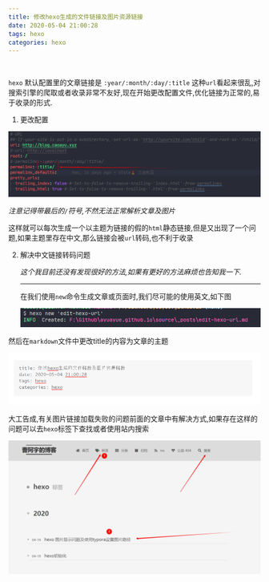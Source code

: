 ```yaml
---
title: 修改hexo生成的文件链接及图片资源链接
date: 2020-05-04 21:00:28
tags: hexo
categories: hexo
---
```


​	

`hexo` 默认配置里的文章链接是 `:year/:month/:day/:title` 这种`url`看起来很乱,对搜索引擎的爬取或者收录非常不友好,现在开始更改配置文件,优化链接为正常的,易于收录的形式.

<!--more-->

1. 更改配置

![1588672543169](edit-hexo-url/1588672543169.png)

*注意记得带最后的`/`符号,不然无法正常解析文章及图片*

这样就可以每次生成一个以主题为链接的假的`html`静态链接,但是又出现了一个问题,如果主题里存在中文,那么链接会被`url`转码,也不利于收录

2. 解决中文链接转码问题

   *这个我目前还没有发现很好的方法,如果有更好的方法麻烦也告知我一下.*

   ----

   在我们使用`new`命令生成文章或页面时,我们尽可能的使用英文,如下图

   ![1588597796774](edit-hexo-url/1588597796774.png)

然后在`markdown`文件中更改title的内容为文章的主题

![1588597850202](edit-hexo-url/1588597850202.png)

大工告成,有关图片链接加载失败的问题前面的文章中有解决方式,如果存在这样的问题可以去`hexo`标签下查找或者使用站内搜索

![1588598022137](edit-hexo-url/1588598022137.png)